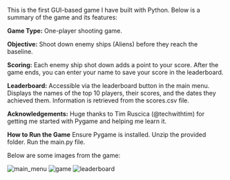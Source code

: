 This is the first GUI-based game I have built with Python. Below is a summary of the game and its features:

**Game Type:** One-player shooting game.

**Objective:** Shoot down enemy ships (Aliens) before they reach the baseline.

**Scoring:** Each enemy ship shot down adds a point to your score. After the game ends, you can enter your name to save your score in the leaderboard.

**Leaderboard:** Accessible via the leaderboard button in the main menu.
Displays the names of the top 10 players, their scores, and the dates they achieved them.
Information is retrieved from the scores.csv file.

**Acknowledgements:** Huge thanks to Tim Ruscica (@techwithtim) for getting me started with Pygame and helping me learn it.

**How to Run the Game**
Ensure Pygame is installed.
Unzip the provided folder.
Run the main.py file.

Below are some images from the game: 

![main_menu](https://github.com/vsniranjan/alien-assault/assets/145894970/0c2ef085-dcd4-41cf-98e2-c9eedf2b1cb1) ![game](https://github.com/vsniranjan/alien-assault/assets/145894970/ba0b79f2-899e-4545-bcc0-53777b3fe220) ![leaderboard](https://github.com/vsniranjan/alien-assault/assets/145894970/a3ddf1be-22b1-4a5a-88e8-928320b772b7)
